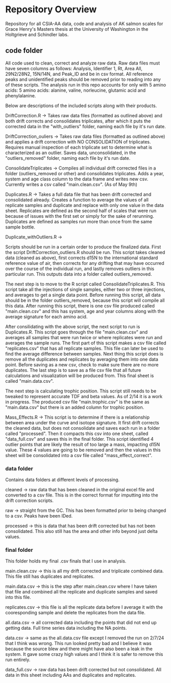 # Repository Overview
Repository for all CSIA-AA data, code and analysis of AK salmon scales for Grace Henry's Masters thesis at the University of Washington in the Holtgrieve and Schindler labs. 

## code folder
All code used to clean, correct and analyze raw data. Raw data files must have seven columns as follows: Analysis, Identifier 1, Rt, Area All, 29N2/28N2, 15N/14N, and Peak_ID and be in csv format. All reference peaks and unidentified peaks should be removed prior to reading into any of these scripts. The analysis run in this repo accounts for only with 5 amino acids: 5 amino acids: alanine, valine, norleucine, glutamic acid and phenylalanine. 

Below are descriptions of the included scripts along with their products. 

DriftCorrection.R -> Takes raw data files (formatted as outlined above) and both drift corrects and consolidates triplicates, after which it puts the corrected data in the "with_outliers" folder, naming each file by it's run date. 

DriftCorrection_ouliers -> Takes raw data files (formatted as outlined above) and applies a drift correction with NO CONSOLIDATION of triplicates. Requires manual inspection of each triplicate set to determine what is characterized as an outlier. Saves data, unconsolidated, in the "outliers_removed" folder, naming each file by it's run date. 

ConsolidateTriplicates -> Compiles all individual drift corrected files in a folder (outliers_removed or other) and consolidates triplicates. Adds a year, system and age class column to the data frame and writes new csv. Currently writes a csv called "main.clean.csv". (As of May 9th)

Duplicates.R -> Takes a full data file that has been drift corrected and consolidated already. Creates a function to average the values of all replicate samples and duplicate and replace with only one value in the data sheet. Replicates are defined as the second half of scales that were run because of issues with the first set or simply for the sake of rerunning. Duplicates are defined as samples run more than once from the same sample bottle. 

Duplicate_withOutliers.R -> 

Scripts should be run in a certain order to produce the finalized data. First the script DriftCorrection_outliers.R should be run. This script takes cleaned data (cleaned as above), first corrects d15N to the international standard reference value of air, then corrects for any drifting that may have occurred over the course of the individual run, and lastly removes outliers in this particular run. This outputs data into a folder called outliers_removed. 

The next step is to move to the R script called ConsolidateTriplicates.R. This script take all the injections of single samples, either two or three injections, and averages to get a single data point. Before running this script, all data should be in the folder outliers_removed, because this script will compile all this data. After running this script, there is one csv file produced called "main.clean.csv" and this has system, age and year columns along with the average signature for each amino acid. 

After consilidating with the above script, the next script to run is Duplicates.R. This script goes through the file "main.clean.csv" and averages all samples that were run twice or where replicates were run and averages the sample runs. The first part of this script makes a csv file called "replicates.csv" that has all replicate samples. This file can later be used to find the average difference between samples. Next thing this script does is remove all the duplicates and replicates by averaging them into one data point. Before saving as a new csv, check to make sure there are no more duplicates. The last step is to save as a file csv file that all future calculations and visualization will be produced from. This final sheet is called "main.data.csv".

The next step is calculating trophic position. This script still needs to be tweaked to represent accurate TDF and beta values. As of 2/14 it is a work in progress. The produced csv file "main.trophic.csv" is the same as "main.data.csv" but there is an added column for trophic position. 

Mass_Effects.R -> This script is to determine if there is a relationship between area under the curve and isotope signature. It first drift corrects the cleaned data, but does not consolidate and saves each run in a folder called "processed". Then it compacts this csv into one sheet, called "data_full.csv" and saves this in the final folder. This script identified 4 outlier points that are likely the result of too large a mass, impacting d15N value. These 4 values are going to be removed and then the values in this sheet will be consolidated into a csv file called "mass_effect_correct".

### data folder
Contains data folders at different levels of processing. 

cleaned -> raw data that has been cleaned in the original excel file and converted to a csv file. This is in the correct format for imputting into the drift correction scripts. 

raw -> straight from the GC. This has been formatted prior to being changed to a csv. Peaks have been IDed. 

processed -> this is data that has been drift corrected but has not been consolidated. This also still has the area and other info beyond just delta values. 


### final folder
This folder holds my final .csv finals that I use in analysis. 

main.clean.csv -> this is all my drift corrected and triplicate combined data. This file still has duplicates and replicates. 

main.data.csv -> this is the step after main.clean.csv where I have taken that file and combined all the replicate and duplicate samples and saved into this file. 

replicates.csv -> this file is all the replicate data before I average it with the cooresponding sample and delete the replicates from the data file. 

all.data.csv -> all corrected data including the points that did not end up getting data. Full time series data including the NA points. 

data.csv -> same as the all.data.csv file except I removed the run on 2/7/24 that I think was wrong. This run looked pretty bad and I believe it was because the source blew and there might have also been a leak in the system. It gave some crazy high values and I think it is safer to remove this run entirely. 

data_full.csv -> raw data has been drift corrected but not consolidated. All data in this sheet including AAs and duplicates and replicates. 

